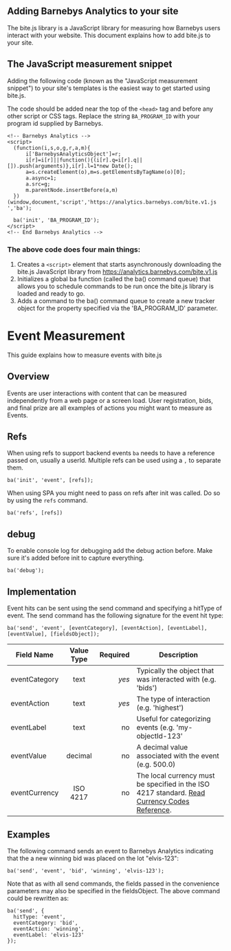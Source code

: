 ## Adding Barnebys Analytics to your site

The bite.js library is a JavaScript library for measuring how Barnebys users interact 
with your website. This document explains how to add bite.js to your site.

## The JavaScript measurement snippet

Adding the following code (known as the "JavaScript measurement snippet")
to your site's templates is the easiest way to get started using bite.js.

The code should be added near the top of the `<head>` tag and before any 
other script or CSS tags. Replace the string `BA_PROGRAM_ID` with your program id supplied by Barnebys.

```
<!-- Barnebys Analytics -->
<script>
  (function(i,s,o,g,r,a,m){
      i['BarnebysAnalyticsObject']=r;
      i[r]=i[r]||function(){(i[r].q=i[r].q||[]).push(arguments)},i[r].l=1*new Date();
      a=s.createElement(o),m=s.getElementsByTagName(o)[0];
      a.async=1;
      a.src=g;
      m.parentNode.insertBefore(a,m)
  })(window,document,'script','https://analytics.barnebys.com/bite.v1.js ','ba');

  ba('init', 'BA_PROGRAM_ID');
</script>
<!-- End Barnebys Analytics -->
``` 

### The above code does four main things:

1. Creates a `<script>` element that starts asynchronously downloading the bite.js 
   JavaScript library from https://analytics.barnebys.com/bite.v1.js 
2. Initializes a global ba function (called the ba() command queue) that allows you to schedule 
   commands to be run once the bite.js library is loaded and ready to go.
3. Adds a command to the ba() command queue to create a new tracker object for the property specified
   via the 'BA_PROGRAM_ID' parameter.
   
# Event Measurement
 
This guide explains how to measure events with bite.js
 
## Overview

Events are user interactions with content that can be measured independently from a web page 
or a screen load. User registration, bids, and final prize are all examples of actions 
you might want to measure as Events.

## Refs

When using refs to support backend events `ba` needs to have a reference passed on, usually a userId. 
Multiple refs can be used using a `,` to separate them.

`ba('init', 'event', [refs]);`

When using SPA you might need to pass on refs after init was called. Do so by using the `refs` command. 

`ba('refs', [refs])`
   
## debug

To enable console log for debugging add the debug action before. Make sure it's added before init to capture everything.

`ba('debug');`
   
## Implementation

Event hits can be sent using the send command and specifying a hitType of event. 
The send command has the following signature for the event hit type:

`ba('send', 'event', [eventCategory], [eventAction], [eventLabel], [eventValue], [fieldsObject]);`

| Field Name        | Value Type           | Required  | Description |
| ------------- |:-------------:| -----:| -----------------|
| eventCategory | text | *yes* | Typically the object that was interacted with (e.g. 'bids')|
| eventAction   | text | *yes* | The type of interaction (e.g. 'highest')|
| eventLabel   | text |   no | Useful for categorizing events (e.g. 'my-objectId-123' |
| eventValue   | decimal |    no | A decimal value associated with the event (e.g. 500.0) |
| eventCurrency   | ISO 4217 |    no | The local currency must be specified in the ISO 4217 standard. [Read Currency Codes Reference](supported-currencies.md).  |

## Examples

The following command sends an event to Barnebys Analytics indicating that the a new winning bid was placed on the lot "elvis-123":

`ba('send', 'event', 'bid', 'winning', 'elvis-123');`

Note that as with all send commands, the fields passed in the convenience parameters may also be specified in the fieldsObject. The above command could be rewritten as:

```
ba('send', {
  hitType: 'event',
  eventCategory: 'bid',
  eventAction: 'winning',
  eventLabel: 'elvis-123'
});
```
